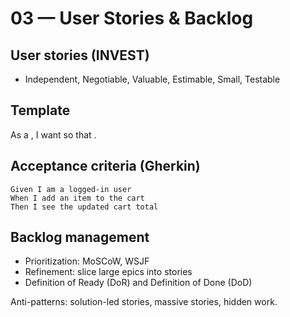 # 03 — User Stories & Backlog

## User stories (INVEST)
- Independent, Negotiable, Valuable, Estimable, Small, Testable

## Template
As a <user>, I want <capability> so that <benefit>.

## Acceptance criteria (Gherkin)
```gherkin
Given I am a logged-in user
When I add an item to the cart
Then I see the updated cart total
```

## Backlog management
- Prioritization: MoSCoW, WSJF
- Refinement: slice large epics into stories
- Definition of Ready (DoR) and Definition of Done (DoD)

Anti-patterns: solution-led stories, massive stories, hidden work.

